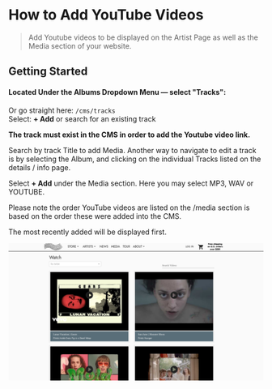 # How to Add YouTube Videos 
> Add Youtube videos to be displayed on the Artist Page as well as the Media section of your website. 

## Getting Started
#### Located Under the Albums Dropdown Menu &mdash; select "Tracks": <br />
Or go straight here:  ``/cms/tracks``<br />
Select: **+ Add** or search for an existing track <br />

**The track must exist in the CMS in order to add the Youtube video link.**

Search by track Title to add Media. Another way to navigate to edit a track is by selecting the Album, and clicking on the individual Tracks listed on the details / info page. 

Select **+ Add** under the Media section. Here you may select MP3, WAV or YOUTUBE. 

Please note the order YouTube videos are listed on the /media section is based on the order these were added into the CMS. 

The most recently added will be displayed first. 

![](views/youtube_media_page.png)